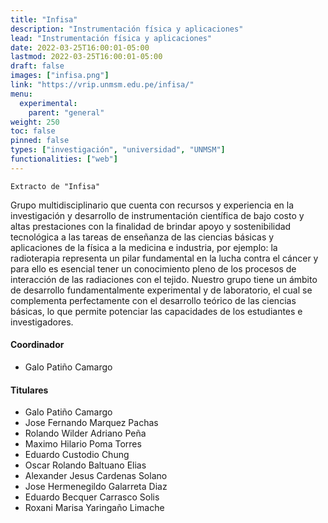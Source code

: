 ```yaml
---
title: "Infisa"
description: "Instrumentación física y aplicaciones"
lead: "Instrumentación física y aplicaciones"
date: 2022-03-25T16:00:01-05:00
lastmod: 2022-03-25T16:00:01-05:00
draft: false
images: ["infisa.png"]
link: "https://vrip.unmsm.edu.pe/infisa/"
menu:
  experimental:
    parent: "general"
weight: 250
toc: false
pinned: false
types: ["investigación", "universidad", "UNMSM"]
functionalities: ["web"]
---
```


```text
Extracto de "Infisa"
```

Grupo multidisciplinario que cuenta con recursos y experiencia en la investigación y desarrollo de instrumentación científica de bajo costo y altas prestaciones con la finalidad de brindar apoyo y sostenibilidad tecnológica a las tareas de enseñanza de las ciencias básicas y aplicaciones de la física a la medicina e industria, por ejemplo: la radioterapia representa un pilar fundamental en la lucha contra el cáncer y para ello es esencial tener un conocimiento pleno de los procesos de interacción de las radiaciones con el tejido. Nuestro grupo tiene un ámbito de desarrollo fundamentalmente experimental y de laboratorio, el cual se complementa perfectamente con el desarrollo teórico de las ciencias básicas, lo que permite potenciar las capacidades de los estudiantes e investigadores.

####  Coordinador

- Galo Patiño Camargo

#### Titulares

- Galo Patiño Camargo
- Jose Fernando Marquez Pachas
- Rolando Wilder Adriano Peña
- Maximo Hilario Poma Torres
- Eduardo Custodio Chung
- Oscar Rolando Baltuano Elias
- Alexander Jesus Cardenas Solano
- Jose Hermenegildo Galarreta Diaz
- Eduardo Becquer Carrasco Solis
- Roxani Marisa Yaringaño Limache